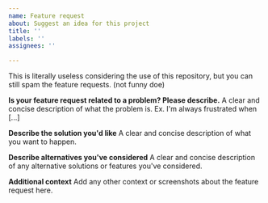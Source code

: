 ```yaml
---
name: Feature request
about: Suggest an idea for this project
title: ''
labels: ''
assignees: ''

---
```


This is literally useless considering the use of this repository, but you can still spam the feature requests. (not funny doe)

**Is your feature request related to a problem? Please describe.**
A clear and concise description of what the problem is. Ex. I'm always frustrated when [...]

**Describe the solution you'd like**
A clear and concise description of what you want to happen.

**Describe alternatives you've considered**
A clear and concise description of any alternative solutions or features you've considered.

**Additional context**
Add any other context or screenshots about the feature request here.
